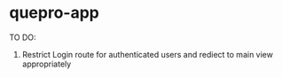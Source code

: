 # quepro-app

TO DO:
1. Restrict Login route for authenticated users and rediect to main view appropriately
